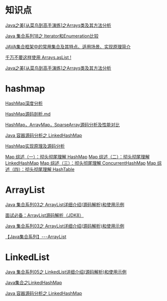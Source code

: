 # 知识点

[Java之美[从菜鸟到高手演练]之Arrays类及其方法分析](https://blog.csdn.net/zhangerqing/article/details/42750027)

[Java 集合系列18之 Iterator和Enumeration比较](https://www.cnblogs.com/skywang12345/p/3311275.html)

[JAVA集合框架中的常用集合及其特点、适用场景、实现原理简介](https://www.jianshu.com/p/b54f1df33f84)

[千万不要这样使用 Arrays.asList !](https://mp.weixin.qq.com/s/iDpx7krEjSue0-IXGiMFeQ)

[Java之美[从菜鸟到高手演练]之Arrays类及其方法分析](https://blog.csdn.net/zhangerqing/article/details/42750027)

# hashmap

[HashMap深度分析](https://www.jianshu.com/p/8b372f3a195d)

[HashMap源码剖析.md](https://github.com/francistao/LearningNotes/blob/master/Part2/JavaSE/HashMap%E6%BA%90%E7%A0%81%E5%89%96%E6%9E%90.md)

[HashMap，ArrayMap，SparseArray源码分析及性能对比](https://www.jianshu.com/p/7b9a1b386265)

[Java 容器源码分析之 LinkedHashMap](http://blog.jrwang.me/2016/java-collections-linkedhashmap/)

[HashMap实现原理及源码分析](https://www.cnblogs.com/chengxiao/p/6059914.html?hmsr=toutiao.io&utm_medium=toutiao.io&utm_source=toutiao.io)

[Map 综述（一）：彻头彻尾理解 HashMap](https://blog.csdn.net/justloveyou_/article/details/62893086)
[Map 综述（二）：彻头彻尾理解 LinkedHashMap](https://blog.csdn.net/justloveyou_/article/details/71713781)
[Map 综述（三）：彻头彻尾理解 ConcurrentHashMap](https://blog.csdn.net/justloveyou_/article/details/72783008)
[Map 综述（四）：彻头彻尾理解 HashTable](https://blog.csdn.net/justloveyou_/article/details/72862373)

# ArrayList

[Java 集合系列03之 ArrayList详细介绍(源码解析)和使用示例](https://www.cnblogs.com/skywang12345/p/3308556.html)

[面试必备：ArrayList源码解析（JDK8）](https://blog.csdn.net/zxt0601/article/details/77281231)

[Java 集合系列03之 ArrayList详细介绍(源码解析)和使用示例](https://www.cnblogs.com/skywang12345/p/3308556.html)

[【Java集合系列】---ArrayList](https://zhuanlan.zhihu.com/p/24247566)

# LinkedList

[Java 集合系列05之 LinkedList详细介绍(源码解析)和使用示例](https://www.cnblogs.com/skywang12345/p/3308807.html)

[Java集合之LinkedHashMap](https://www.cnblogs.com/xiaoxi/p/6170590.html)

[Java 容器源码分析之 LinkedHashMap](http://blog.jrwang.me/2016/java-collections-linkedhashmap/)



